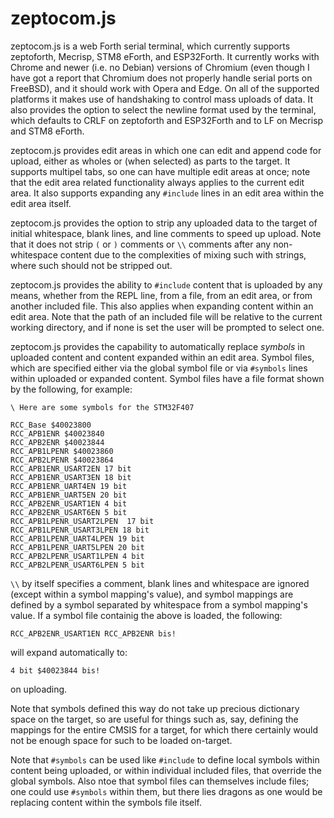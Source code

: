 # zeptocom.js

zeptocom.js is a web Forth serial terminal, which currently supports zeptoforth, Mecrisp, STM8 eForth, and ESP32Forth. It currently works with Chrome and newer (i.e. no Debian) versions of Chromium (even though I have got a report that Chromium does not properly handle serial ports on FreeBSD), and it should work with Opera and Edge. On all of the supported platforms it makes use of handshaking to control mass uploads of data. It also provides the option to select the newline format used by the terminal, which defaults to CRLF on zeptoforth and ESP32Forth and to LF on Mecrisp and STM8 eForth.

zeptocom.js provides edit areas in which one can edit and append code for upload, either as wholes or (when selected) as parts to the target. It supports multipel tabs, so one can have multiple edit areas at once; note that the edit area related functionality always applies to the current edit area. It also supports expanding any `#include` lines in an edit area within the edit area itself.

zeptocom.js provides the option to strip any uploaded data to the target of initial whitespace, blank lines, and line comments to speed up upload. Note that it does not strip `(` or `)` comments or `\\` comments after any non-whitespace content due to the complexities of mixing such with strings, where such should not be stripped out.

zeptocom.js provides the ability to `#include` content that is uploaded by any means, whether from the REPL line, from a file, from an edit area, or from another included file. This also applies when expanding content within an edit area. Note that the path of an included file will be relative to the current working directory, and if none is set the user will be prompted to select one.

zeptocom.js provides the capability to automatically replace *symbols* in uploaded content and content expanded within an edit area. Symbol files, which are specified either via the global symbol file or via `#symbols` lines within uploaded or expanded content. Symbol files have a file format shown by the following, for example:

    \ Here are some symbols for the STM32F407
    
    RCC_Base $40023800
    RCC_APB1ENR $40023840
    RCC_APB2ENR $40023844
    RCC_APB1LPENR $40023860
    RCC_APB2LPENR $40023864
    RCC_APB1ENR_USART2EN 17 bit
    RCC_APB1ENR_USART3EN 18 bit
    RCC_APB1ENR_UART4EN 19 bit
    RCC_APB1ENR_UART5EN 20 bit
    RCC_APB2ENR_USART1EN 4 bit
    RCC_APB2ENR_USART6EN 5 bit
    RCC_APB1LPENR_USART2LPEN  17 bit
    RCC_APB1LPENR_USART3LPEN 18 bit
    RCC_APB1LPENR_UART4LPEN 19 bit
    RCC_APB1LPENR_UART5LPEN 20 bit
    RCC_APB2LPENR_USART1LPEN 4 bit
    RCC_APB2LPENR_USART6LPEN 5 bit

`\\` by itself specifies a comment, blank lines and whitespace are ignored (except within a symbol mapping's value), and symbol mappings are defined by a symbol separated by whitespace from a symbol mapping's value. If a symbol file containig the above is loaded, the following:

    RCC_APB2ENR_USART1EN RCC_APB2ENR bis!

will expand automatically to:

    4 bit $40023844 bis!

on uploading.

Note that symbols defined this way do not take up precious dictionary space on the target, so are useful for things such as, say, defining the mappings for the entire CMSIS for a target, for which there certainly would not be enough space for such to be loaded on-target.

Note that `#symbols` can be used like `#include` to define local symbols within content being uploaded, or within individual included files, that override the global symbols. Also ntoe that symbol files can themselves include files; one could use `#symbols` within them, but there lies dragons as one would be replacing content within the symbols file itself.
